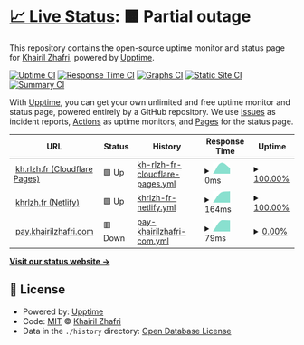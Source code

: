 # [📈 Live Status](https://status.khairilzhafri.com): <!--live status--> **🟧 Partial outage**

This repository contains the open-source uptime monitor and status page for [Khairil Zhafri](https://khrlzh.fr), powered by [Upptime](https://github.com/upptime/upptime).

[![Uptime CI](https://github.com/khrlzhfr/upptime/workflows/Uptime%20CI/badge.svg)](https://github.com/khrlzhfr/upptime/actions?query=workflow%3A%22Uptime+CI%22)
[![Response Time CI](https://github.com/khrlzhfr/upptime/workflows/Response%20Time%20CI/badge.svg)](https://github.com/khrlzhfr/upptime/actions?query=workflow%3A%22Response+Time+CI%22)
[![Graphs CI](https://github.com/khrlzhfr/upptime/workflows/Graphs%20CI/badge.svg)](https://github.com/khrlzhfr/upptime/actions?query=workflow%3A%22Graphs+CI%22)
[![Static Site CI](https://github.com/khrlzhfr/upptime/workflows/Static%20Site%20CI/badge.svg)](https://github.com/khrlzhfr/upptime/actions?query=workflow%3A%22Static+Site+CI%22)
[![Summary CI](https://github.com/khrlzhfr/upptime/workflows/Summary%20CI/badge.svg)](https://github.com/khrlzhfr/upptime/actions?query=workflow%3A%22Summary+CI%22)

With [Upptime](https://upptime.js.org), you can get your own unlimited and free uptime monitor and status page, powered entirely by a GitHub repository. We use [Issues](https://github.com/khrlzhfr/upptime/issues) as incident reports, [Actions](https://github.com/khrlzhfr/upptime/actions) as uptime monitors, and [Pages](https://status.khairilzhafri.com) for the status page.

<!--start: status pages-->
<!-- This summary is generated by Upptime (https://github.com/upptime/upptime) -->
<!-- Do not edit this manually, your changes will be overwritten -->
<!-- prettier-ignore -->
| URL | Status | History | Response Time | Uptime |
| --- | ------ | ------- | ------------- | ------ |
| <img alt="" src="https://icons.duckduckgo.com/ip3/kh.rlzh.fr.ico" height="13"> [kh.rlzh.fr (Cloudflare Pages)](https://kh.rlzh.fr/?ref=upptime) | 🟩 Up | [kh-rlzh-fr-cloudflare-pages.yml](https://github.com/khrlzhfr/upptime/commits/HEAD/history/kh-rlzh-fr-cloudflare-pages.yml) | <details><summary><img alt="Response time graph" src="./graphs/kh-rlzh-fr-cloudflare-pages/response-time-week.png" height="20"> 0ms</summary><br><a href="https://status.khairilzhafri.com/history/kh-rlzh-fr-cloudflare-pages"><img alt="Response time 0" src="https://img.shields.io/endpoint?url=https%3A%2F%2Fraw.githubusercontent.com%2Fkhrlzhfr%2Fupptime%2FHEAD%2Fapi%2Fkh-rlzh-fr-cloudflare-pages%2Fresponse-time.json"></a><br><a href="https://status.khairilzhafri.com/history/kh-rlzh-fr-cloudflare-pages"><img alt="24-hour response time 0" src="https://img.shields.io/endpoint?url=https%3A%2F%2Fraw.githubusercontent.com%2Fkhrlzhfr%2Fupptime%2FHEAD%2Fapi%2Fkh-rlzh-fr-cloudflare-pages%2Fresponse-time-day.json"></a><br><a href="https://status.khairilzhafri.com/history/kh-rlzh-fr-cloudflare-pages"><img alt="7-day response time 0" src="https://img.shields.io/endpoint?url=https%3A%2F%2Fraw.githubusercontent.com%2Fkhrlzhfr%2Fupptime%2FHEAD%2Fapi%2Fkh-rlzh-fr-cloudflare-pages%2Fresponse-time-week.json"></a><br><a href="https://status.khairilzhafri.com/history/kh-rlzh-fr-cloudflare-pages"><img alt="30-day response time 0" src="https://img.shields.io/endpoint?url=https%3A%2F%2Fraw.githubusercontent.com%2Fkhrlzhfr%2Fupptime%2FHEAD%2Fapi%2Fkh-rlzh-fr-cloudflare-pages%2Fresponse-time-month.json"></a><br><a href="https://status.khairilzhafri.com/history/kh-rlzh-fr-cloudflare-pages"><img alt="1-year response time 0" src="https://img.shields.io/endpoint?url=https%3A%2F%2Fraw.githubusercontent.com%2Fkhrlzhfr%2Fupptime%2FHEAD%2Fapi%2Fkh-rlzh-fr-cloudflare-pages%2Fresponse-time-year.json"></a></details> | <details><summary><a href="https://status.khairilzhafri.com/history/kh-rlzh-fr-cloudflare-pages">100.00%</a></summary><a href="https://status.khairilzhafri.com/history/kh-rlzh-fr-cloudflare-pages"><img alt="All-time uptime 100.00%" src="https://img.shields.io/endpoint?url=https%3A%2F%2Fraw.githubusercontent.com%2Fkhrlzhfr%2Fupptime%2FHEAD%2Fapi%2Fkh-rlzh-fr-cloudflare-pages%2Fuptime.json"></a><br><a href="https://status.khairilzhafri.com/history/kh-rlzh-fr-cloudflare-pages"><img alt="24-hour uptime 100.00%" src="https://img.shields.io/endpoint?url=https%3A%2F%2Fraw.githubusercontent.com%2Fkhrlzhfr%2Fupptime%2FHEAD%2Fapi%2Fkh-rlzh-fr-cloudflare-pages%2Fuptime-day.json"></a><br><a href="https://status.khairilzhafri.com/history/kh-rlzh-fr-cloudflare-pages"><img alt="7-day uptime 100.00%" src="https://img.shields.io/endpoint?url=https%3A%2F%2Fraw.githubusercontent.com%2Fkhrlzhfr%2Fupptime%2FHEAD%2Fapi%2Fkh-rlzh-fr-cloudflare-pages%2Fuptime-week.json"></a><br><a href="https://status.khairilzhafri.com/history/kh-rlzh-fr-cloudflare-pages"><img alt="30-day uptime 100.00%" src="https://img.shields.io/endpoint?url=https%3A%2F%2Fraw.githubusercontent.com%2Fkhrlzhfr%2Fupptime%2FHEAD%2Fapi%2Fkh-rlzh-fr-cloudflare-pages%2Fuptime-month.json"></a><br><a href="https://status.khairilzhafri.com/history/kh-rlzh-fr-cloudflare-pages"><img alt="1-year uptime 100.00%" src="https://img.shields.io/endpoint?url=https%3A%2F%2Fraw.githubusercontent.com%2Fkhrlzhfr%2Fupptime%2FHEAD%2Fapi%2Fkh-rlzh-fr-cloudflare-pages%2Fuptime-year.json"></a></details>
| <img alt="" src="https://icons.duckduckgo.com/ip3/khrlzh.fr.ico" height="13"> [khrlzh.fr (Netlify)](https://khrlzh.fr/?ref=upptime) | 🟩 Up | [khrlzh-fr-netlify.yml](https://github.com/khrlzhfr/upptime/commits/HEAD/history/khrlzh-fr-netlify.yml) | <details><summary><img alt="Response time graph" src="./graphs/khrlzh-fr-netlify/response-time-week.png" height="20"> 164ms</summary><br><a href="https://status.khairilzhafri.com/history/khrlzh-fr-netlify"><img alt="Response time 164" src="https://img.shields.io/endpoint?url=https%3A%2F%2Fraw.githubusercontent.com%2Fkhrlzhfr%2Fupptime%2FHEAD%2Fapi%2Fkhrlzh-fr-netlify%2Fresponse-time.json"></a><br><a href="https://status.khairilzhafri.com/history/khrlzh-fr-netlify"><img alt="24-hour response time 164" src="https://img.shields.io/endpoint?url=https%3A%2F%2Fraw.githubusercontent.com%2Fkhrlzhfr%2Fupptime%2FHEAD%2Fapi%2Fkhrlzh-fr-netlify%2Fresponse-time-day.json"></a><br><a href="https://status.khairilzhafri.com/history/khrlzh-fr-netlify"><img alt="7-day response time 164" src="https://img.shields.io/endpoint?url=https%3A%2F%2Fraw.githubusercontent.com%2Fkhrlzhfr%2Fupptime%2FHEAD%2Fapi%2Fkhrlzh-fr-netlify%2Fresponse-time-week.json"></a><br><a href="https://status.khairilzhafri.com/history/khrlzh-fr-netlify"><img alt="30-day response time 164" src="https://img.shields.io/endpoint?url=https%3A%2F%2Fraw.githubusercontent.com%2Fkhrlzhfr%2Fupptime%2FHEAD%2Fapi%2Fkhrlzh-fr-netlify%2Fresponse-time-month.json"></a><br><a href="https://status.khairilzhafri.com/history/khrlzh-fr-netlify"><img alt="1-year response time 164" src="https://img.shields.io/endpoint?url=https%3A%2F%2Fraw.githubusercontent.com%2Fkhrlzhfr%2Fupptime%2FHEAD%2Fapi%2Fkhrlzh-fr-netlify%2Fresponse-time-year.json"></a></details> | <details><summary><a href="https://status.khairilzhafri.com/history/khrlzh-fr-netlify">100.00%</a></summary><a href="https://status.khairilzhafri.com/history/khrlzh-fr-netlify"><img alt="All-time uptime 100.00%" src="https://img.shields.io/endpoint?url=https%3A%2F%2Fraw.githubusercontent.com%2Fkhrlzhfr%2Fupptime%2FHEAD%2Fapi%2Fkhrlzh-fr-netlify%2Fuptime.json"></a><br><a href="https://status.khairilzhafri.com/history/khrlzh-fr-netlify"><img alt="24-hour uptime 100.00%" src="https://img.shields.io/endpoint?url=https%3A%2F%2Fraw.githubusercontent.com%2Fkhrlzhfr%2Fupptime%2FHEAD%2Fapi%2Fkhrlzh-fr-netlify%2Fuptime-day.json"></a><br><a href="https://status.khairilzhafri.com/history/khrlzh-fr-netlify"><img alt="7-day uptime 100.00%" src="https://img.shields.io/endpoint?url=https%3A%2F%2Fraw.githubusercontent.com%2Fkhrlzhfr%2Fupptime%2FHEAD%2Fapi%2Fkhrlzh-fr-netlify%2Fuptime-week.json"></a><br><a href="https://status.khairilzhafri.com/history/khrlzh-fr-netlify"><img alt="30-day uptime 100.00%" src="https://img.shields.io/endpoint?url=https%3A%2F%2Fraw.githubusercontent.com%2Fkhrlzhfr%2Fupptime%2FHEAD%2Fapi%2Fkhrlzh-fr-netlify%2Fuptime-month.json"></a><br><a href="https://status.khairilzhafri.com/history/khrlzh-fr-netlify"><img alt="1-year uptime 100.00%" src="https://img.shields.io/endpoint?url=https%3A%2F%2Fraw.githubusercontent.com%2Fkhrlzhfr%2Fupptime%2FHEAD%2Fapi%2Fkhrlzh-fr-netlify%2Fuptime-year.json"></a></details>
| <img alt="" src="https://icons.duckduckgo.com/ip3/pay.khairilzhafri.com.ico" height="13"> [pay.khairilzhafri.com](https://pay.khairilzhafri.com/) | 🟥 Down | [pay-khairilzhafri-com.yml](https://github.com/khrlzhfr/upptime/commits/HEAD/history/pay-khairilzhafri-com.yml) | <details><summary><img alt="Response time graph" src="./graphs/pay-khairilzhafri-com/response-time-week.png" height="20"> 79ms</summary><br><a href="https://status.khairilzhafri.com/history/pay-khairilzhafri-com"><img alt="Response time 79" src="https://img.shields.io/endpoint?url=https%3A%2F%2Fraw.githubusercontent.com%2Fkhrlzhfr%2Fupptime%2FHEAD%2Fapi%2Fpay-khairilzhafri-com%2Fresponse-time.json"></a><br><a href="https://status.khairilzhafri.com/history/pay-khairilzhafri-com"><img alt="24-hour response time 79" src="https://img.shields.io/endpoint?url=https%3A%2F%2Fraw.githubusercontent.com%2Fkhrlzhfr%2Fupptime%2FHEAD%2Fapi%2Fpay-khairilzhafri-com%2Fresponse-time-day.json"></a><br><a href="https://status.khairilzhafri.com/history/pay-khairilzhafri-com"><img alt="7-day response time 79" src="https://img.shields.io/endpoint?url=https%3A%2F%2Fraw.githubusercontent.com%2Fkhrlzhfr%2Fupptime%2FHEAD%2Fapi%2Fpay-khairilzhafri-com%2Fresponse-time-week.json"></a><br><a href="https://status.khairilzhafri.com/history/pay-khairilzhafri-com"><img alt="30-day response time 79" src="https://img.shields.io/endpoint?url=https%3A%2F%2Fraw.githubusercontent.com%2Fkhrlzhfr%2Fupptime%2FHEAD%2Fapi%2Fpay-khairilzhafri-com%2Fresponse-time-month.json"></a><br><a href="https://status.khairilzhafri.com/history/pay-khairilzhafri-com"><img alt="1-year response time 79" src="https://img.shields.io/endpoint?url=https%3A%2F%2Fraw.githubusercontent.com%2Fkhrlzhfr%2Fupptime%2FHEAD%2Fapi%2Fpay-khairilzhafri-com%2Fresponse-time-year.json"></a></details> | <details><summary><a href="https://status.khairilzhafri.com/history/pay-khairilzhafri-com">0.00%</a></summary><a href="https://status.khairilzhafri.com/history/pay-khairilzhafri-com"><img alt="All-time uptime 0.00%" src="https://img.shields.io/endpoint?url=https%3A%2F%2Fraw.githubusercontent.com%2Fkhrlzhfr%2Fupptime%2FHEAD%2Fapi%2Fpay-khairilzhafri-com%2Fuptime.json"></a><br><a href="https://status.khairilzhafri.com/history/pay-khairilzhafri-com"><img alt="24-hour uptime 0.00%" src="https://img.shields.io/endpoint?url=https%3A%2F%2Fraw.githubusercontent.com%2Fkhrlzhfr%2Fupptime%2FHEAD%2Fapi%2Fpay-khairilzhafri-com%2Fuptime-day.json"></a><br><a href="https://status.khairilzhafri.com/history/pay-khairilzhafri-com"><img alt="7-day uptime 0.00%" src="https://img.shields.io/endpoint?url=https%3A%2F%2Fraw.githubusercontent.com%2Fkhrlzhfr%2Fupptime%2FHEAD%2Fapi%2Fpay-khairilzhafri-com%2Fuptime-week.json"></a><br><a href="https://status.khairilzhafri.com/history/pay-khairilzhafri-com"><img alt="30-day uptime 0.00%" src="https://img.shields.io/endpoint?url=https%3A%2F%2Fraw.githubusercontent.com%2Fkhrlzhfr%2Fupptime%2FHEAD%2Fapi%2Fpay-khairilzhafri-com%2Fuptime-month.json"></a><br><a href="https://status.khairilzhafri.com/history/pay-khairilzhafri-com"><img alt="1-year uptime 0.00%" src="https://img.shields.io/endpoint?url=https%3A%2F%2Fraw.githubusercontent.com%2Fkhrlzhfr%2Fupptime%2FHEAD%2Fapi%2Fpay-khairilzhafri-com%2Fuptime-year.json"></a></details>

<!--end: status pages-->

[**Visit our status website →**](https://status.khairilzhafri.com)

## 📄 License

- Powered by: [Upptime](https://github.com/upptime/upptime)
- Code: [MIT](./LICENSE) © [Khairil Zhafri](https://khrlzh.fr)
- Data in the `./history` directory: [Open Database License](https://opendatacommons.org/licenses/odbl/1-0/)
